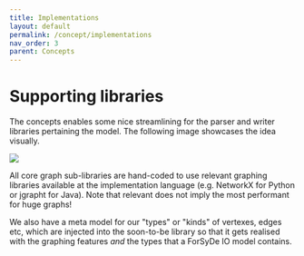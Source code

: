 ```yaml
---
title: Implementations
layout: default
permalink: /concept/implementations
nav_order: 3
parent: Concepts
---
```


# Supporting libraries

The concepts enables some nice streamlining for the parser and writer libraries
pertaining the model. The following image showcases the idea visually.

<img src="{{ site.baseurl }}/assets/images/svg/forsydeio-impl.svg" />

All core graph sub-libraries are hand-coded to use relevant graphing
libraries available at the implementation language (e.g. NetworkX for Python
or jgrapht for Java). Note that relevant does not imply the most performant for
huge graphs!

We also have a meta model for our "types" or "kinds" of vertexes, edges etc, which
are injected into the soon-to-be library so that it gets realised with the graphing
features _and_ the types that a ForSyDe IO model contains.


